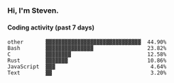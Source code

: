### Hi, I'm Steven.

#### Coding activity (past 7 days)
```
other       ▓▓▓▓▓▓▓▓▓▓▓▓▓▓▓▓▓▓▓▓▓▓▓▓▓▓▓▓▓▓  44.90%
Bash        ▓▓▓▓▓▓▓▓▓▓▓▓▓▓▓                 23.82%
C           ▓▓▓▓▓▓▓▓                        12.58%
Rust        ▓▓▓▓▓▓▓                         10.86%
JavaScript  ▓▓▓                              4.64%
Text        ▓▓                               3.20%
```
